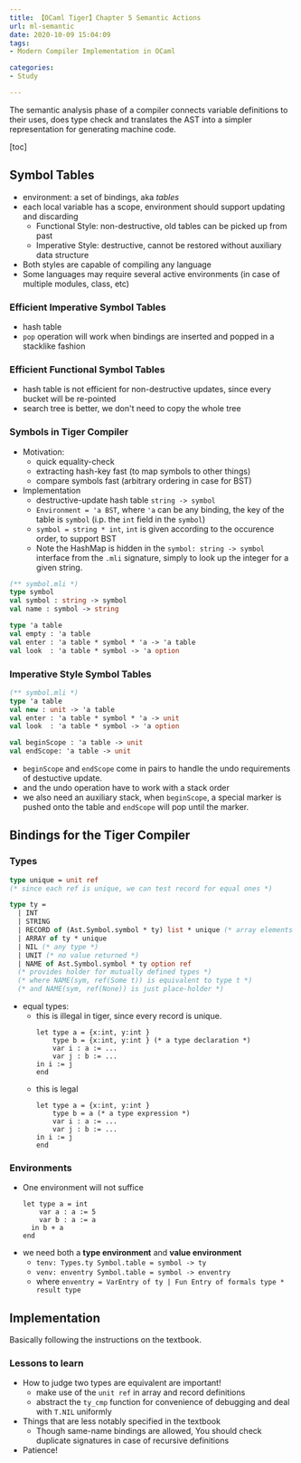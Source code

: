 ```yaml
---
title: 【OCaml Tiger】Chapter 5 Semantic Actions
url: ml-semantic
date: 2020-10-09 15:04:09
tags: 
- Modern Compiler Implementation in OCaml

categories: 
- Study

---
```


The semantic analysis phase of a compiler connects variable definitions to their uses, does type check and translates the AST into a simpler representation for generating machine code.

[toc]

<!--more-->

## Symbol Tables

- environment: a set of bindings, aka *tables*
- each local variable has a scope, environment should support updating and discarding
  - Functional Style: non-destructive, old tables can be picked up from past
  - Imperative Style: destructive, cannot be restored without auxiliary data structure
- Both styles are capable of compiling any language
- Some languages may require several active environments (in case of multiple modules, class, etc)

### Efficient Imperative Symbol Tables
- hash table
- `pop` operation will work when bindings are inserted and popped in a stacklike fashion

### Efficient Functional Symbol Tables
- hash table is not efficient for non-destructive updates, since every bucket will be re-pointed
- search tree is better, we don't need to copy the whole tree

### Symbols in Tiger Compiler
- Motivation:
  - quick equality-check
  - extracting hash-key fast (to map symbols to other things)
  - compare symbols fast (arbitrary ordering in case for BST)
- Implementation
  - destructive-update hash table `string -> symbol`
  - `Environment = 'a BST`, where `'a` can be any binding, the key of the table is `symbol` (i.p. the `int` field in the `symbol`)
  - `symbol = string * int`, `int` is given according to the occurence order, to support BST
  - Note the HashMap is hidden in the `symbol: string -> symbol` interface from the `.mli` signature, simply to look up the integer for a given string.

```OCaml
(** symbol.mli *)
type symbol
val symbol : string -> symbol
val name : symbol -> string

type 'a table
val empty : 'a table
val enter : 'a table * symbol * 'a -> 'a table
val look  : 'a table * symbol -> 'a option 
```


### Imperative Style Symbol Tables

```OCaml
(** symbol.mli *)
type 'a table
val new : unit -> 'a table
val enter : 'a table * symbol * 'a -> unit
val look  : 'a table * symbol -> 'a option

val beginScope : 'a table -> unit
val endScope: 'a table -> unit
```

- `beginScope` and `endScope` come in pairs to handle the undo requirements of destuctive update.
- and the undo operation have to work with a stack order
- we also need an auxiliary stack, when `beginScope`, a special marker is pushed onto the table and `endScope` will pop until the marker.


## Bindings for the Tiger Compiler

### Types

```OCaml
type unique = unit ref
(* since each ref is unique, we can test record for equal ones *)

type ty = 
  | INT
  | STRING
  | RECORD of (Ast.Symbol.symbol * ty) list * unique (* array elements and unique marker*)
  | ARRAY of ty * unique
  | NIL (* any type *)
  | UNIT (* no value returned *)
  | NAME of Ast.Symbol.symbol * ty option ref
  (* provides holder for mutually defined types *)
  (* where NAME(sym, ref(Some t)) is equivalent to type t *)
  (* and NAME(sym, ref(None)) is just place-holder *)
```

- equal types:
  - this is illegal in tiger, since every record is unique.
    ```Tiger
    let type a = {x:int, y:int }
        type b = {x:int, y:int } (* a type declaration *)
        var i : a := ...
        var j : b := ...
    in i := j
    end
    ```
  - this is legal
    ```Tiger
    let type a = {x:int, y:int }
        type b = a (* a type expression *)
        var i : a := ...
        var j : b := ...
    in i := j
    end
    ```

### Environments

- One environment will not suffice
  ```Tiger
  let type a = int
      var a : a := 5
      var b : a := a
    in b + a
  end
  ```
- we need both a **type environment** and **value environment**
  - `tenv: Types.ty Symbol.table = symbol -> ty`
  - `venv: enventry Symbol.table = symbol -> enventry`
  - where `enventry = VarEntry of ty | Fun Entry of formals type * result type`



## Implementation

Basically following the instructions on the textbook.

### Lessons to learn

- How to judge two types are equivalent are important!
  - make use of the `unit ref` in array and record definitions
  - abstract the `ty_cmp` function for convenience of debugging and deal with `T.NIL` uniformly
- Things that are less notably specified in the textbook
  - Though same-name bindings are allowed, You should check duplicate signatures in case of recursive definitions
- Patience!